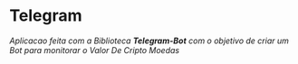 # Telegram
*Aplicacao feita com a Biblioteca **Telegram-Bot** com o objetivo de criar um Bot para monitorar o Valor De Cripto Moedas*
